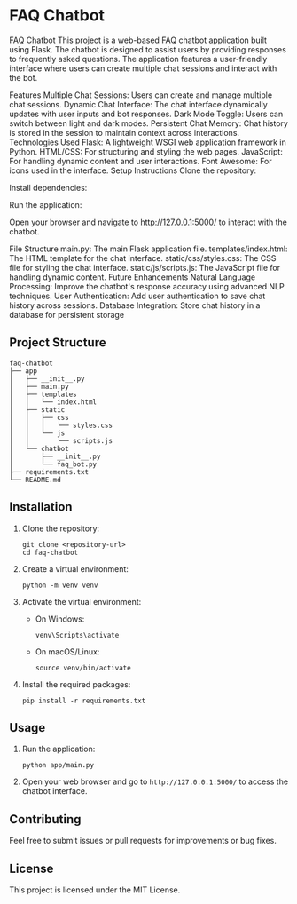 # FAQ Chatbot

FAQ Chatbot
This project is a web-based FAQ chatbot application built using Flask. The chatbot is designed to assist users by providing responses to frequently asked questions. The application features a user-friendly interface where users can create multiple chat sessions and interact with the bot.

Features
Multiple Chat Sessions: Users can create and manage multiple chat sessions.
Dynamic Chat Interface: The chat interface dynamically updates with user inputs and bot responses.
Dark Mode Toggle: Users can switch between light and dark modes.
Persistent Chat Memory: Chat history is stored in the session to maintain context across interactions.
Technologies Used
Flask: A lightweight WSGI web application framework in Python.
HTML/CSS: For structuring and styling the web pages.
JavaScript: For handling dynamic content and user interactions.
Font Awesome: For icons used in the interface.
Setup Instructions
Clone the repository:

Install dependencies:

Run the application:

Open your browser and navigate to http://127.0.0.1:5000/ to interact with the chatbot.

File Structure
main.py: The main Flask application file.
templates/index.html: The HTML template for the chat interface.
static/css/styles.css: The CSS file for styling the chat interface.
static/js/scripts.js: The JavaScript file for handling dynamic content.
Future Enhancements
Natural Language Processing: Improve the chatbot's response accuracy using advanced NLP techniques.
User Authentication: Add user authentication to save chat history across sessions.
Database Integration: Store chat history in a database for persistent storage

## Project Structure

```
faq-chatbot
├── app
│   ├── __init__.py
│   ├── main.py
│   ├── templates
│   │   └── index.html
│   ├── static
│   │   ├── css
│   │   │   └── styles.css
│   │   └── js
│   │       └── scripts.js
│   └── chatbot
│       ├── __init__.py
│       └── faq_bot.py
├── requirements.txt
└── README.md
```

## Installation

1. Clone the repository:
   ```
   git clone <repository-url>
   cd faq-chatbot
   ```

2. Create a virtual environment:
   ```
   python -m venv venv
   ```

3. Activate the virtual environment:
   - On Windows:
     ```
     venv\Scripts\activate
     ```
   - On macOS/Linux:
     ```
     source venv/bin/activate
     ```

4. Install the required packages:
   ```
   pip install -r requirements.txt
   ```

## Usage

1. Run the application:
   ```
   python app/main.py
   ```

2. Open your web browser and go to `http://127.0.0.1:5000/` to access the chatbot interface.

## Contributing

Feel free to submit issues or pull requests for improvements or bug fixes.

## License

This project is licensed under the MIT License.